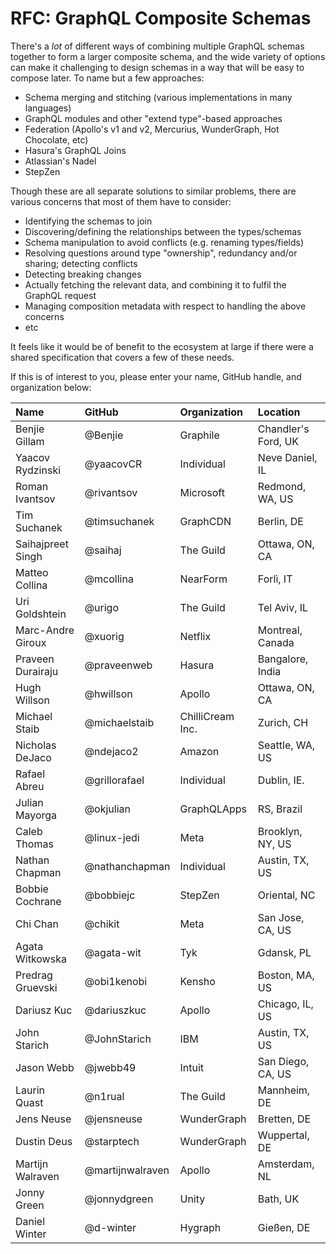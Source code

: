 # RFC: GraphQL Composite Schemas

There's a _lot_ of different ways of combining multiple GraphQL schemas together to form a larger composite schema, and the wide variety of options can make it challenging to design schemas in a way that will be easy to compose later. To name but a few approaches:

- Schema merging and stitching (various implementations in many languages)
- GraphQL modules and other "extend type"-based approaches
- Federation (Apollo's v1 and v2, Mercurius, WunderGraph, Hot Chocolate, etc)
- Hasura's GraphQL Joins
- Atlassian's Nadel
- StepZen

Though these are all separate solutions to similar problems, there are various concerns that most of them have to consider:

- Identifying the schemas to join
- Discovering/defining the relationships between the types/schemas
- Schema manipulation to avoid conflicts (e.g. renaming types/fields)
- Resolving questions around type "ownership", redundancy and/or sharing; detecting conflicts
- Detecting breaking changes
- Actually fetching the relevant data, and combining it to fulfil the GraphQL request
- Managing composition metadata with respect to handling the above concerns
- etc

It feels like it would be of benefit to the ecosystem at large if there were a shared specification that covers a few of these needs.

If this is of interest to you, please enter your name, GitHub handle, and organization below:

<!-- prettier-ignore -->
| Name              | GitHub        | Organization     | Location            |
| :---------------- | :------------ | :--------------- | :------------------ |
| Benjie Gillam     | @Benjie       | Graphile         | Chandler's Ford, UK |
| Yaacov Rydzinski  | @yaacovCR     | Individual       | Neve Daniel, IL     |
| Roman Ivantsov    | @rivantsov    | Microsoft        | Redmond, WA, US     |
| Tim Suchanek      | @timsuchanek  | GraphCDN         | Berlin, DE          |
| Saihajpreet Singh | @saihaj       | The Guild        | Ottawa, ON, CA      |
| Matteo Collina    | @mcollina     | NearForm         | Forlì, IT           |
| Uri Goldshtein    | @urigo        | The Guild        | Tel Aviv, IL        |
| Marc-Andre Giroux | @xuorig       | Netflix          | Montreal, Canada    |
| Praveen Durairaju | @praveenweb   | Hasura           | Bangalore, India    |
| Hugh Willson      | @hwillson     | Apollo           | Ottawa, ON, CA      |
| Michael Staib     | @michaelstaib | ChilliCream Inc. | Zurich, CH          |
| Nicholas DeJaco   | @ndejaco2     | Amazon           | Seattle, WA, US     |
| Rafael Abreu      | @grillorafael | Individual       | Dublin, IE.         |
| Julian Mayorga    | @okjulian     | GraphQLApps      | RS, Brazil          |
| Caleb Thomas      | @linux-jedi   | Meta             | Brooklyn, NY, US    |
| Nathan Chapman    | @nathanchapman | Individual      | Austin, TX, US      |
| Bobbie Cochrane   | @bobbiejc     | StepZen          | Oriental, NC        |
| Chi Chan          | @chikit       | Meta             | San Jose, CA, US    |
| Agata Witkowska   | @agata-wit    | Tyk              | Gdansk, PL          |
| Predrag Gruevski  | @obi1kenobi   | Kensho           | Boston, MA, US      |
| Dariusz Kuc       | @dariuszkuc   | Apollo           | Chicago, IL, US     |
| John Starich      | @JohnStarich  | IBM              | Austin, TX, US      |
| Jason Webb        | @jwebb49      | Intuit           | San Diego, CA, US   |
| Laurin Quast      | @n1rual       | The Guild        | Mannheim, DE        |
| Jens Neuse        | @jensneuse    | WunderGraph      | Bretten, DE         |
| Dustin Deus       | @starptech    | WunderGraph      | Wuppertal, DE       |
| Martijn Walraven  | @martijnwalraven | Apollo        | Amsterdam, NL       |
| Jonny Green       | @jonnydgreen  | Unity            | Bath, UK            |
| Daniel Winter     | @d-winter     | Hygraph          | Gießen, DE          |
